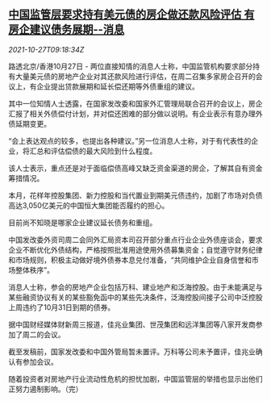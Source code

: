 <!--1635327062000-->
[中国监管层要求持有美元债的房企做还款风险评估 有房企建议债务展期--消息](https://cn.reuters.com/article/china-regulator-property-developers-doll-idCNKBS2HH111)
------

<div><i>2021-10-27T09:18:34Z</i></div><p>路透北京/香港10月27日 - 两位直接知情的消息人士称，中国监管机构要求部分持有大量美元债的房地产企业对其还款风险进行评估，在周二召集多家房企召开的会议上，有企业提出贷款展期和延长偿还期等外债重组的建议。</p><p>其中一位知情人士透露，在国家发改委和国家外汇管理局联合召开的会议上，房企汇报了相关外债偿付计划，并对偿还困难的部分做以说明。有企业表示有意办理外债延期变更。</p><p>“会上表达观点的较多，也提出各种建议。”另一位消息人士称，对于有代表性的企业，将汇总和评估偿债的最大风险到什么程度。</p><p>该人士表示，重点还是对于面临偿债高峰又缺乏资金渠道的房企，了解其自有资金筹措情况。</p><p>本月，花样年控股集团、新力控股和当代置业到期美元债违约，加剧了市场对负债高达3,050亿美元的中国恒大集团能否履约的担心。</p><p>目前尚不知晓是哪家企业建议延长债务和重组。</p><p>中国发改委外资司周二会同外汇局资本司召开部分重点行业企业外债座谈会，要求企业不断优化外债结构，严格按照批准用途使用外债募集资金；自觉遵守财务纪律和市场规则，积极主动做好境外债券本息兑付准备，“共同维护企业自身信誉和市场整体秩序”。</p><p>消息人士称，参会的房地产企业包括万科、建业地产和泛海控股。由于未能满足与某些融资协议有关的某些豁免函中的某些先决条件，泛海控股间接子公司中泛控股上周违约了10月31日到期的债券。</p><p>据中国财经媒体财新周三报道，佳兆业集团、世茂集团和远洋集团等八家开发商参加了周二的会议。</p><p>截至发稿前，国家发改委和中国外管局暂未置评。万科等公司未予置评，佳兆业确认有参加会议。</p><p>随着投资者对房地产行业流动性危机的担忧加剧，中国监管层的举措也显示出他们正努力遏制影响。（完）</p>
